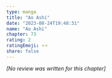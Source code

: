 ```yaml
---
type: manga
title: "Ao Ashi"
date: "2023-08-24T19:48:31"
name: "Ao Ashi"
chapter: 73
rating: 2
ratingEmoji: ⭐️⭐️
share: false
---
```


_[No review was written for this chapter]_
